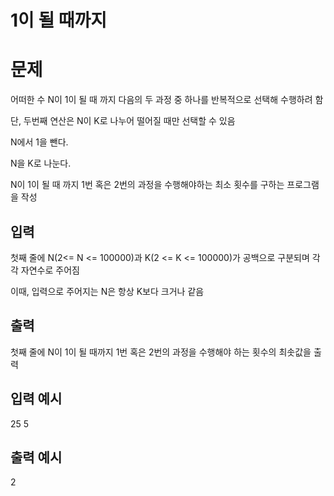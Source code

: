 # 1이 될 때까지

# 문제
어떠한 수 N이 1이 될 때 까지 다음의 두 과정 중 하나를 반복적으로 선택해 수행하려 함

단, 두번째 연산은 N이 K로 나누어 떨어질 때만 선택할 수 있음

N에서 1을 뺀다.

N을 K로 나눈다.

N이 1이 될 때 까지 1번 혹은 2번의 과정을 수행해야하는 최소 횟수를 구하는 프로그램을 작성

## 입력
첫째 줄에 N(2<= N <= 100000)과 K(2 <= K <= 100000)가 공백으로 구분되며 각각 자연수로 주어짐

이때, 입력으로 주어지는 N은 항상 K보다 크거나 같음

## 출력
첫째 줄에 N이 1이 될 때까지 1번 혹은 2번의 과정을 수행해야 하는 횟수의 최솟값을 출력

## 입력 예시

25 5

## 출력 예시

2
